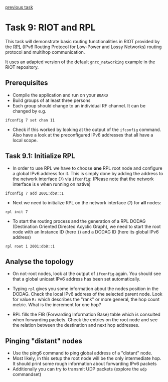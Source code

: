 [previous task](../task-08)

# Task 9: RIOT and RPL

This task will demonstrate basic routing functionalities in RIOT provided by the [RPL](https://tools.ietf.org/html/rfc6550) (IPv6 Routing Protocol for Low-Power and Lossy Networks) routing protocol and multihop communication.

It uses an adapted version of the default [`gnrc_networking`](https://github.com/RIOT-OS/RIOT/tree/master/examples/gnrc_networking) example in the RIOT repository.

## Prerequisites

* Compile the application and run on your `BOARD`
* Build groups of at least three persons
* Each group should change to an individual RF channel. It can be changed by e.g.

```
ifconfig 7 set chan 11

```

* Check if this worked by looking at the output of the `ifconfig` command. Also have a look at the preconfigured IPv6 addresses that all have a local scope.


## Task 9.1: Initialize RPL

* In order to use RPL we have to choose **one** RPL root node and configure a global IPv6 address for it. This is simply done by adding the address to the network interface (`7`) via `ifconfig`:
(Please note that the network interface is `6` when running on native)

```
ifconfig 7 add 2001:db8::1
```

* Next we need to initialize RPL on the network interface (`7`) for **all** nodes: 

```
rpl init 7
```

* To start the routing process and the generation of a RPL DODAG (Destination Oriented Directed Acyclic Graph), we need to start the root node with an Instance ID (here `1`) and a DODAG ID (here its global IPv6 address) 

```
rpl root 1 2001:db8::1
```

## Analyse the topology

* On not-root nodes, look at the output of `ifconfig` again. You should see that a global unicast IPv6 address has been set automatically.

* Typing `rpl` gives you some information about the nodes position in the DODAG. Check the local IPv6 address of the selected parent node. Look for value `R:` which describes the "rank" or more general, the hop count metric. What is the increment for one hop?

* RPL fills the FIB (Forwarding Information Base) table which is consulted when forwarding packets. Check the entries on the root node and see the relation between the destination and next hop addresses.


## Pinging "distant" nodes

* Use the ping6 command to ping global address of a "distant" node.
* Most likely, in this setup the root node will be the only intermediate hop. It should print some rough information about forwarding IPv6 packets
* Additionally you can try to transmit UDP packets (explore the `udp` commandset)

